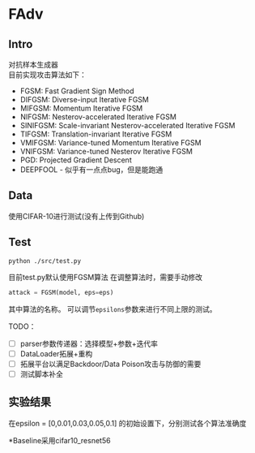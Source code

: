 # FAdv

## Intro
对抗样本生成器  
目前实现攻击算法如下：
* FGSM: Fast Gradient Sign Method
* DIFGSM: Diverse-input Iterative FGSM
* MIFGSM: Momentum Iterative FGSM
* NIFGSM: Nesterov-accelerated Iterative FGSM
* SINIFGSM: Scale-invariant Nesterov-accelerated Iterative FGSM
* TIFGSM: Translation-invariant Iterative FGSM
* VMIFGSM: Variance-tuned Momentum Iterative FGSM
* VNIFGSM: Variance-tuned Nesterov Iterative FGSM
* PGD: Projected Gradient Descent
* DEEPFOOL - 似乎有一点点bug，但是能跑通

## Data
使用CIFAR-10进行测试(没有上传到Github)

## Test
```shell
python ./src/test.py
```
目前test.py默认使用FGSM算法
在调整算法时，需要手动修改
```python
attack = FGSM(model, eps=eps)
```
其中算法的名称。
可以调节`epsilons`参数来进行不同上限的测试。

TODO：
- [ ] parser参数传递器：选择模型+参数+迭代率
- [ ] DataLoader拓展+重构
- [ ] 拓展平台以满足Backdoor/Data Poison攻击与防御的需要
- [ ] 测试脚本补全
## 实验结果

在epsilon = [0,0.01,0.03,0.05,0.1] 的初始设置下，分别测试各个算法准确度

*Baseline采用cifar10_resnet56